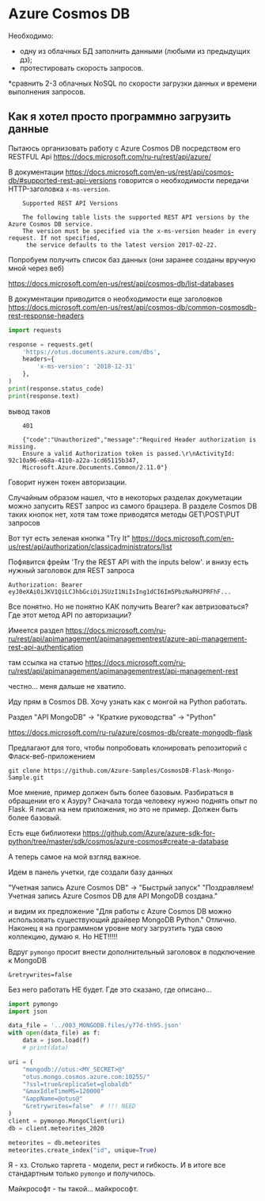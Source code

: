 # Azure Cosmos DB

Необходимо:
- одну из облачных БД заполнить данными (любыми из предыдущих дз);
- протестировать скорость запросов.

*сравнить 2-3 облачных NoSQL по скорости загрузки данных и времени выполнения запросов.

## Как я хотел просто программно загрузить данные

Пытаюсь организовать работу c Azure Cosmos DB посредством его RESTFUL Api
https://docs.microsoft.com/ru-ru/rest/api/azure/ 

В документации https://docs.microsoft.com/en-us/rest/api/cosmos-db/#supported-rest-api-versions говорится о необходимости передачи HTTP-заголовка `x-ms-version`.

```text
    Supported REST API Versions
    
    The following table lists the supported REST API versions by the Azure Cosmos DB service. 
    The version must be specified via the x-ms-version header in every request. If not specified,
     the service defaults to the latest version 2017-02-22.
```

Попробуем получить список баз данных (они заранее созданы вручную мной через веб)

https://docs.microsoft.com/en-us/rest/api/cosmos-db/list-databases

В документации приводится о необходимости еще заголовков https://docs.microsoft.com/en-us/rest/api/cosmos-db/common-cosmosdb-rest-response-headers

```python
import requests

response = requests.get(
    'https://otus.documents.azure.com/dbs',
    headers={
        'x-ms-version': '2018-12-31'
    },
)
print(response.status_code)
print(response.text)
```
вывод таков
```text
    401

    {"code":"Unauthorized","message":"Required Header authorization is missing. 
    Ensure a valid Authorization token is passed.\r\nActivityId: 92c10a96-e68a-4110-a22a-1cd65115b347, 
    Microsoft.Azure.Documents.Common/2.11.0"}
```

Говорит нужен токен авторизации.

Случайным образом нашел, что в некоторых разделах докуметации можно запусить REST запрос из самого брацзера. В разделе Cosmos DB таких кнопок нет, хотя там тоже приводятся методы GET\POST\PUT запросов

Вот тут есть зеленая кнопка "Try It"
https://docs.microsoft.com/en-us/rest/api/authorization/classicadministrators/list

Пофявится фрейм 'Try the REST API with the inputs below'.
и внизу есть нужный заголовок для REST запроса

```
Authorization: Bearer eyJ0eXAiOiJKV1QiLCJhbGciOiJSUzI1NiIsIng1dCI6Im5PbzNaRHJPRFhF...
```

Все понятно. Но не понятно КАК получить Bearer? как автризоваться? Где этот метод API по авторизации?

Имеется раздел https://docs.microsoft.com/ru-ru/rest/api/apimanagement/apimanagementrest/azure-api-management-rest-api-authentication

там ссылка на статью https://docs.microsoft.com/ru-ru/rest/api/apimanagement/apimanagementrest/api-management-rest

честно... меня дальше не хватило.


Иду прям в Cosmos DB. Хочу узнать как с монгой на Python работать.

Раздел "API MongoDB" -> "Краткие руководства" -> "Python"

https://docs.microsoft.com/ru-ru/azure/cosmos-db/create-mongodb-flask

Предлагают для того, чтобы попробовать клонировать репозиторий с Фласк-веб-приложением
```shell
git clone https://github.com/Azure-Samples/CosmosDB-Flask-Mongo-Sample.git
```

Мое мнение, пример должен быть более базовым. Разбираться в обращении его к Азуру? Сначала тогда человеку нужно поднять опыт по Flask. Я писал на нем приложения, но это не пример. 
Должен быть более базовый.

Есть еще библиотеки 
https://github.com/Azure/azure-sdk-for-python/tree/master/sdk/cosmos/azure-cosmos#create-a-database

А теперь самое на мой взгляд важное.

Идем в панель учетки, где создали базу данных 

"Учетная запись Azure Cosmos DB" -> "Быстрый запуск"
"Поздравляем! Учетная запись Azure Cosmos DB для API MongoDB создана."

и видим их предложение "Для работы с Azure Cosmos DB можно использовать существующий драйвер MongoDB Python."
Отлично. Наконец я на программном уровне могу загрузтить туда свою коллекцию, думаю я. 
Но НЕТ!!!!!

Вдруг `pymongo` просит внести дополнительный заголовок в подключение к MongoDB

```
&retrywrites=false
```

Без него работать НЕ будет. Где это сказано, где описано... 

```python
import pymongo
import json

data_file = '../003_MONGODB.files/y77d-th95.json'
with open(data_file) as f:
    data = json.load(f)
    # print(data)

uri = (
    "mongodb://otus:<MY_SECRET>@"
    "otus.mongo.cosmos.azure.com:10255/"
    "?ssl=true&replicaSet=globaldb"
    "&maxIdleTimeMS=120000"
    "&appName=@otus@"
    "&retrywrites=false"  # !!! NEED 
)
client = pymongo.MongoClient(uri)
db = client.meteorites_2020

meteorites = db.meteorites
meteorites.create_index("id", unique=True)
```

Я - хз. Столько таргета - модели, рест и гибкость. И в итоге все стандартным только `pymongo` и получилось.

Майкрософт - ты такой... майкрософт.